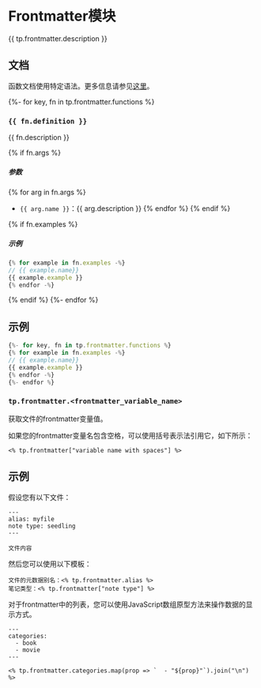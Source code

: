 # Frontmatter模块

{{ tp.frontmatter.description }}

<!-- toc -->

## 文档

函数文档使用特定语法。更多信息请参见[这里](../../syntax.md#function-documentation-syntax)。

{%- for key, fn in tp.frontmatter.functions %}
### `{{ fn.definition }}` 

{{ fn.description }}

{% if fn.args %}
##### 参数

{% for arg in fn.args %}
- `{{ arg.name }}`：{{ arg.description }}
{% endfor %}
{% endif %}

{% if fn.examples %}
##### 示例

```javascript
{% for example in fn.examples -%}
// {{ example.name}}
{{ example.example }}
{% endfor -%}
```
{% endif %}
{%- endfor %}

## 示例

```javascript
{%- for key, fn in tp.frontmatter.functions %}
{% for example in fn.examples -%}
// {{ example.name}}
{{ example.example }}
{% endfor -%}
{%- endfor %}
```

### `tp.frontmatter.<frontmatter_variable_name>` 

获取文件的frontmatter变量值。

如果您的frontmatter变量名包含空格，可以使用括号表示法引用它，如下所示：

````
<% tp.frontmatter["variable name with spaces"] %>
````

## 示例

假设您有以下文件：

````
---
alias: myfile
note type: seedling
---

文件内容
````

然后您可以使用以下模板：

````
文件的元数据别名：<% tp.frontmatter.alias %>
笔记类型：<% tp.frontmatter["note type"] %>
````

对于frontmatter中的列表，您可以使用JavaScript数组原型方法来操作数据的显示方式。

```
---
categories:
  - book
  - movie
---
```

```
<% tp.frontmatter.categories.map(prop => `  - "${prop}"`).join("\n") %>
```